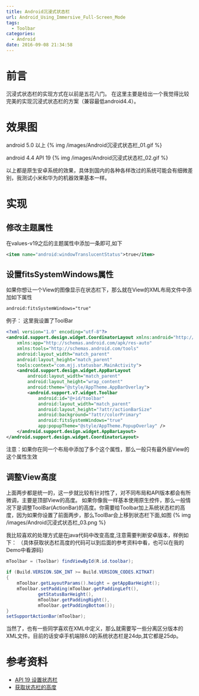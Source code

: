 ```yaml
---
title: Android沉浸式状态栏
url: Android_Using_Immersive_Full-Screen_Mode
tags:
  - Toolbar
categories:
  - Android
date: 2016-09-08 21:34:58
---
```

# 前言
沉浸式状态栏的实现方式在以前是五花八门。
在这里主要是给出一个我觉得比较完美的实现沉浸式状态栏的方案（兼容最低android4.4）。
<!-- more -->

# 效果图
android 5.0 以上
{% img /images/Android沉浸式状态栏_01.gif %}

android 4.4 API 19
{% img /images/Android沉浸式状态栏_02.gif %}

以上都是原生安卓系统的效果，具体到国内的各种各样改过的系统可能会有细微差别，我测试小米和华为的机器效果基本一样。

# 实现
## 修改主题属性
在values-v19之后的主题属性中添加一条即可,如下
```xml
<item name="android:windowTranslucentStatus">true</item>
```
## 设置fitsSystemWindows属性
如果你想让一个View的图像显示在状态栏下，那么就在View的XML布局文件中添加如下属性
```xml
android:fitsSystemWindows="true"
```
例子：
这里我设置了ToolBar
```xml
<?xml version="1.0" encoding="utf-8"?>
<android.support.design.widget.CoordinatorLayout xmlns:android="http://schemas.android.com/apk/res/android"
    xmlns:app="http://schemas.android.com/apk/res-auto"
    xmlns:tools="http://schemas.android.com/tools"
    android:layout_width="match_parent"
    android:layout_height="match_parent"
    tools:context="com.mjj.statusbar.MainActivity">
    <android.support.design.widget.AppBarLayout
        android:layout_width="match_parent"
        android:layout_height="wrap_content"
        android:theme="@style/AppTheme.AppBarOverlay">
        <android.support.v7.widget.Toolbar
            android:id="@+id/toolbar"
            android:layout_width="match_parent"
            android:layout_height="?attr/actionBarSize"
            android:background="?attr/colorPrimary"
            android:fitsSystemWindows="true"
            app:popupTheme="@style/AppTheme.PopupOverlay" />
    </android.support.design.widget.AppBarLayout>
</android.support.design.widget.CoordinatorLayout>
```
注意：如果你在同一个布局中添加了多个这个属性，那么一般只有最外层View的这个属性生效

## 调整View高度
上面两步都是统一的，这一步就比较有针对性了，对不同布局和API版本都会有所微调，主要是顶部View的高度。
如果你像我一样基本使用原生控件，那么一般情况下是调整ToolBar(ActionBar)的高度。你需要给Toolbar加上系统状态栏的高度，因为如果你设置了前面两步，那么ToolBar会上移到状态栏下面,如图
{% img /images/Android沉浸式状态栏_03.png %}


我比较喜欢的处理方式是在java代码中改变高度,注意需要判断安卓版本，样例如下：
（具体获取状态栏高度的代码可以到后面的参考资料中看，也可以在我的Demo中看源码）
```java
mToolbar = (Toolbar) findViewById(R.id.toolbar);
        
if (Build.VERSION.SDK_INT >= Build.VERSION_CODES.KITKAT)
{
    mToolbar.getLayoutParams().height = getAppBarHeight();
    mToolbar.setPadding(mToolbar.getPaddingLeft(),
            getStatusBarHeight(),
            mToolbar.getPaddingRight(),
            mToolbar.getPaddingBottom());
}
setSupportActionBar(mToolbar);
```

当然了，也有一些同学喜欢在XML中定义，那么就需要写一些分离区分版本的XML文件。目前的话安卓手机端除6.0的系统状态栏是24dp,其它都是25dp。

# 参考资料
- [API 19 设置状态栏](http://blog.mosil.biz/2014/01/android-transparent-kitkat/)
- [获取状态栏的高度](http://stackoverflow.com/questions/3407256/height-of-status-bar-in-android)
